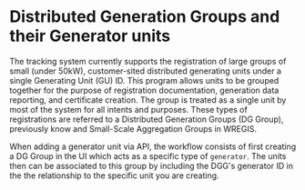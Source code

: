 # Distributed Generation Groups and their Generator units

The tracking system currently supports the registration of large groups of small (under 50kW), customer-sited distributed generating units under a single Generating Unit (GU) ID. This program allows units to be grouped together for the purpose of registration documentation, generation data reporting, and certificate creation. The group is treated as a single unit by most of the system for all intents and purposes. These types of registrations are referred to a Distributed Generation Groups (DG Group), previously know and Small-Scale Aggregation Groups in WREGIS.

When adding a generator unit via API, the workflow consists of first creating a DG Group in the UI which acts as a specific type of `generator`. The units then can be associated to this group by including the DGG's generator ID in the the relationship to the specific unit you are creating.
